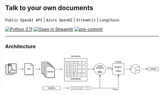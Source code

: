 ## Talk to your own documents

`Public OpenAI API` | `Azure OpenAI` | `Streamlit` | `LangChain`

[![Python 3.11](https://img.shields.io/badge/python-3.11-blue.svg)](https://www.python.org/downloads/release/python-3110/)
[![Open in Streamlit](https://static.streamlit.io/badges/streamlit_badge_black_white.svg)](https://docs.streamlit.io)
[![pre-commit](https://img.shields.io/badge/pre--commit-enabled-brightgreen?logo=pre-commit)](https://pre-commit.com/)

***

### Architecture

![Architecture](images/architecture.png)
